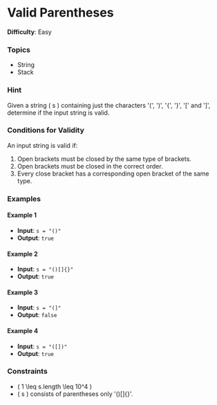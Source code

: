 # Valid Parentheses

**Difficulty**: Easy

### Topics

- String
- Stack

### Hint

Given a string \( s \) containing just the characters '(', ')', '{', '}', '[' and ']', determine if the input string is valid.

### Conditions for Validity

An input string is valid if:

1. Open brackets must be closed by the same type of brackets.
2. Open brackets must be closed in the correct order.
3. Every close bracket has a corresponding open bracket of the same type.

### Examples

#### Example 1

- **Input**: `s = "()"`
- **Output**: `true`

#### Example 2

- **Input**: `s = "()[]{}"`
- **Output**: `true`

#### Example 3

- **Input**: `s = "(]"`
- **Output**: `false`

#### Example 4

- **Input**: `s = "([])"`
- **Output**: `true`

### Constraints

- \( 1 \leq s.length \leq 10^4 \)
- \( s \) consists of parentheses only '()[]{}'.
